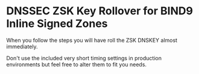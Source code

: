 # DNSSEC ZSK Key Rollover for BIND9 Inline Signed Zones

When you follow the steps you will have roll the ZSK DNSKEY almost immediately.

Don't use the included very short timing settings in production environments but feel free to alter them to fit you needs.




